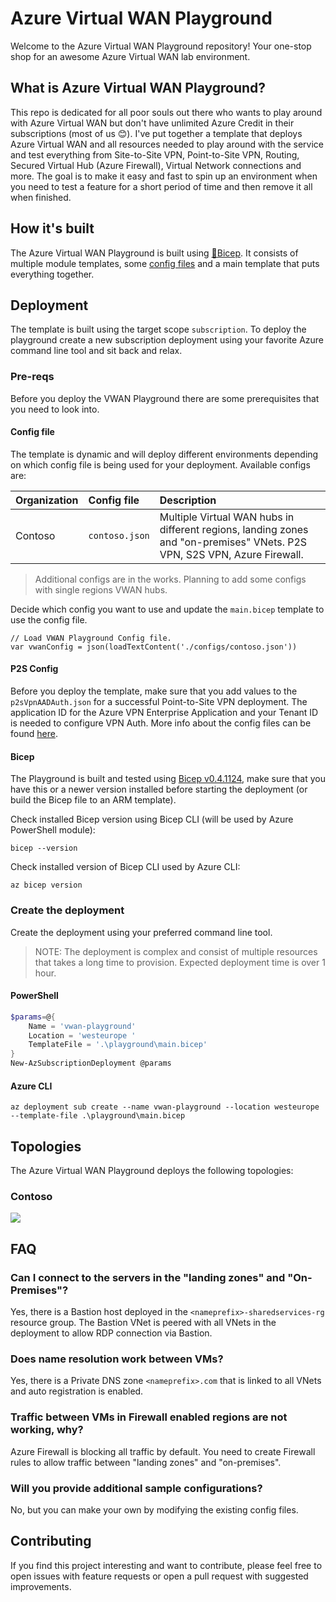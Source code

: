 # Azure Virtual WAN Playground

Welcome to the Azure Virtual WAN Playground repository! Your one-stop shop for an awesome Azure Virtual WAN lab environment.

## What is Azure Virtual WAN Playground?

This repo is dedicated for all poor souls out there who wants to play around with Azure Virtual WAN but don't have unlimited Azure Credit in their subscriptions (most of us 😊). I've put together a template that deploys Azure Virtual WAN and all resources needed to play around with the service and test everything from Site-to-Site VPN, Point-to-Site VPN, Routing, Secured Virtual Hub (Azure Firewall), Virtual Network connections and more. The goal is to make it easy and fast to spin up an environment when you need to test a feature for a short period of time and then remove it all when finished.

## How it's built

The Azure Virtual WAN Playground is built using [💪Bicep](https://github.com/Azure/bicep). It consists of multiple module templates, some [config files](./playground/configs/README.md) and a main template that puts everything together.

## Deployment

The template is built using the target scope `subscription`. To deploy the playground create a new subscription deployment using your favorite Azure command line tool and sit back and relax.

### Pre-reqs

Before you deploy the VWAN Playground there are some prerequisites that you need to look into.

#### Config file

The template is dynamic and will deploy different environments depending on which config file is being used for your deployment. Available configs are:

| Organization | Config file | Description |
|:--|:--|:--|
| Contoso | `contoso.json` | Multiple Virtual WAN hubs in different regions, landing zones and "on-premises" VNets. P2S VPN, S2S VPN, Azure Firewall. |

> Additional configs are in the works. Planning to add some configs with single regions VWAN hubs.

Decide which config you want to use and update the `main.bicep` template to use the config file.

```bicep
// Load VWAN Playground Config file. 
var vwanConfig = json(loadTextContent('./configs/contoso.json'))
```

#### P2S Config

Before you deploy the template, make sure that you add values to the `p2sVpnAADAuth.json` for a successful Point-to-Site VPN deployment. The application ID for the Azure VPN Enterprise Application and your Tenant ID is needed to configure VPN Auth. More info about the config files can be found [here](./playground/configs/README.md).

#### Bicep

The Playground is built and tested using [Bicep v0.4.1124](https://github.com/Azure/bicep/releases/tag/v0.4.1124), make sure that you have this or a newer version installed before starting the deployment (or build the Bicep file to an ARM template).

Check installed Bicep version using Bicep CLI (will be used by Azure PowerShell module):
```azurecli
bicep --version
```

Check installed version of Bicep CLI used by Azure CLI:
```azurecli
az bicep version
```

### Create the deployment

Create the deployment using your preferred command line tool.

> NOTE: The deployment is complex and consist of multiple resources that takes a long time to provision. Expected deployment time is over 1 hour.

#### PowerShell

```powershell
$params=@{
    Name = 'vwan-playground'
    Location = 'westeurope '
    TemplateFile = '.\playground\main.bicep'
}
New-AzSubscriptionDeployment @params
```

#### Azure CLI

```azurecli
az deployment sub create --name vwan-playground --location westeurope --template-file .\playground\main.bicep
```

## Topologies

The Azure Virtual WAN Playground deploys the following topologies:

### Contoso

<img src="https://github.com/StefanIvemo/vwan-playground/blob/main/media/vwan-playground-contoso-topology.png?raw=true">

## FAQ

### Can I connect to the servers in the "landing zones" and "On-Premises"?

Yes, there is a Bastion host deployed in the `<nameprefix>-sharedservices-rg` resource group. The Bastion VNet is peered with all VNets in the deployment to allow RDP connection via Bastion.

### Does name resolution work between VMs?

Yes, there is a Private DNS zone `<nameprefix>.com` that is linked to all VNets and auto registration is enabled.

### Traffic between VMs in Firewall enabled regions are not working, why?

Azure Firewall is blocking all traffic by default. You need to create Firewall rules to allow traffic between "landing zones" and "on-premises".

### Will you provide additional sample configurations?

No, but you can make your own by modifying the existing config files.

## Contributing

If you find this project interesting and want to contribute, please feel free to open issues with feature requests or open a pull request with suggested improvements.
